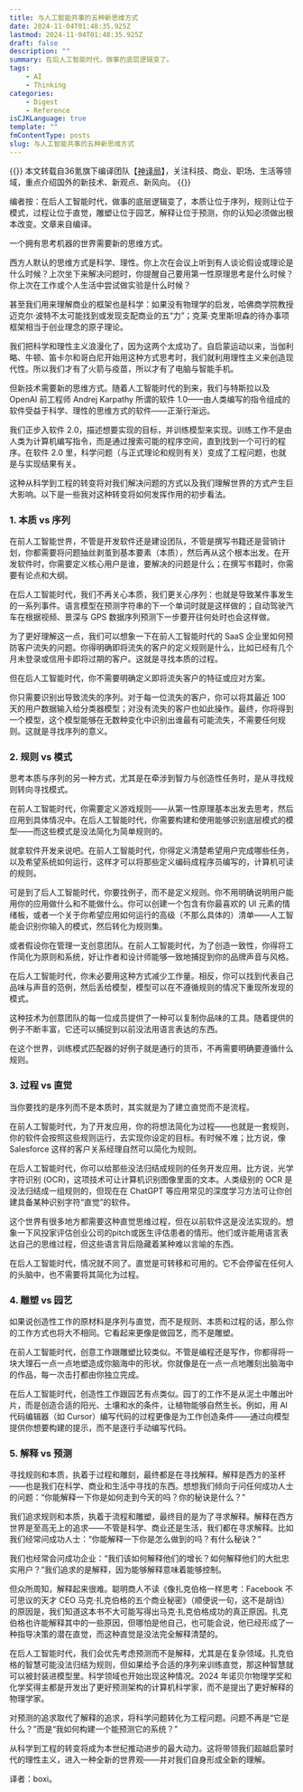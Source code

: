 ```yaml
---
title: 与人工智能共事的五种新思维方式
date: 2024-11-04T01:48:35.925Z
lastmod: 2024-11-04T01:48:35.925Z
draft: false
description: ""
summary: 在后人工智能时代，做事的底层逻辑变了。
tags:
    - AI
    - Thinking
categories:
    - Digest
    - Reference
isCJKLanguage: true
template: ""
fmContentType: posts
slug: 与人工智能共事的五种新思维方式
---
```

{{<alert>}}
本文转载自36氪旗下编译团队【[神译局](https://36kr.com/user/1864046570)】，关注科技、商业、职场、生活等领域，重点介绍国外的新技术、新观点、新风向。
{{</alert>}}

编者按：在后人工智能时代，做事的底层逻辑变了，本质让位于序列，规则让位于模式，过程让位于直觉，雕塑让位于园艺，解释让位于预测，你的认知必须做出根本改变。文章来自编译。

一个拥有思考机器的世界需要新的思维方式。

西方人默认的思维方式是科学、理性。你上次在会议上听到有人谈论假设或理论是什么时候？上次坐下来解决问题时，你提醒自己要用第一性原理思考是什么时候？你上次在工作或个人生活中尝试做实验是什么时候？

甚至我们用来理解商业的框架也是科学：如果没有物理学的启发，哈佛商学院教授迈克尔·波特不太可能找到或发现支配商业的五“力”；克莱·克里斯坦森的待办事项框架相当于创业理念的原子理论。

我们把科学和理性主义浪漫化了，因为这两个太成功了。自启蒙运动以来，当伽利略、牛顿、笛卡尔和哥白尼开始用这种方式思考时，我们就利用理性主义来创造现代性。所以我们才有了火箭与疫苗，所以才有了电脑与智能手机。

但新技术需要新的思维方式。随着人工智能时代的到来，我们与特斯拉以及 OpenAI 前工程师 Andrej Karpathy 所谓的软件 1.0——由人类编写的指令组成的软件受益于科学、理性的思维方式的软件——正渐行渐远。

我们正步入软件 2.0，描述想要实现的目标，并训练模型来实现。训练工作不是由人类为计算机编写指令，而是通过搜索可能的程序空间，直到找到一个可行的程序。在软件 2.0 里，科学问题（与正式理论和规则有关）变成了工程问题，也就是与实现结果有关。

这种从科学到工程的转变将对我们解决问题的方式以及我们理解世界的方式产生巨大影响。以下是一些我对这种转变将如何发挥作用的初步看法。

### 1. 本质 vs 序列
在前人工智能世界，不管是开发软件还是建设团队，不管是撰写书籍还是营销计划，你都需要将问题抽丝剥茧到基本要素（本质），然后再从这个根本出发。在开发软件时，你需要定义核心用户是谁，要解决的问题是什么；在撰写书籍时，你需要有论点和大纲。

在后人工智能时代，我们不再关心本质，我们更关心序列：也就是导致某件事发生的一系列事件。语言模型在预测字符串的下一个单词时就是这样做的；自动驾驶汽车在根据视频、景深与 GPS 数据序列预测下一步要开往何处时也会这样做。

为了更好理解这一点，我们可以想象一下在前人工智能时代的 SaaS 企业里如何预防客户流失的问题。你得明确即将流失的客户的定义规则是什么，比如已经有几个月未登录或信用卡即将过期的客户。这就是寻找本质的过程。

但在后人工智能时代，你不需要明确定义即将流失客户的特征或应对方案。

你只需要识别出导致流失的序列。对于每一位流失的客户，你可以将其最近 100 天的用户数据输入给分类器模型；对没有流失的客户也如此操作。最终，你将得到一个模型，这个模型能够在无数种变化中识别出谁最有可能流失，不需要任何规则。这就是寻找序列的意义。

### 2. 规则 vs 模式
思考本质与序列的另一种方式，尤其是在牵涉到智力与创造性任务时，是从寻找规则转向寻找模式。

在前人工智能时代，你需要定义游戏规则——从第一性原理基本出发去思考，然后应用到具体情况中。在后人工智能时代，你需要构建和使用能够识别底层模式的模型——而这些模式是没法简化为简单规则的。

就拿软件开发来说吧。在前人工智能时代，你得定义清楚希望用户完成哪些任务，以及希望系统如何运行，这样才可以将那些定义编码成程序员编写的，计算机可读的规则。

可是到了后人工智能时代，你要找例子，而不是定义规则。你不用明确说明用户能用你的应用做什么和不能做什么。你可以创建一个包含有你最喜欢的 UI 元素的情绪板，或者一个关于你希望应用如何运行的高级（不那么具体的）清单——人工智能会识别你输入的模式，然后转化为规则集。

或者假设你在管理一支创意团队。在前人工智能时代，为了创造一致性，你得将工作简化为原则和系统，好让作者和设计师能够一致地捕捉到你的品牌声音与风格。

在后人工智能时代，你未必要用这种方式减少工作量。相反，你可以找到代表自己品味与声音的范例，然后丢给模型，模型可以在不遵循规则的情况下重现所发现的模式。

这种技术为创意团队的每一位成员提供了一种可以复制你品味的工具。随着提供的例子不断丰富，它还可以捕捉到以前没法用语言表达的东西。

在这个世界，训练模式匹配器的好例子就是通行的货币，不再需要明确要遵循什么规则。

### 3. 过程 vs 直觉
当你要找的是序列而不是本质时，其实就是为了建立直觉而不是流程。

在前人工智能时代，为了开发应用，你的将想法简化为过程——也就是一套规则，你的软件会按照这些规则运行，去实现你设定的目标。有时候不难；比方说，像 Salesforce 这样的客户关系经理自然可以简化为规则。

在后人工智能时代，你可以给那些没法归结成规则的任务开发应用。比方说，光学字符识别 (OCR)，这项技术可让计算机识别图像里面的文本。人类级别的 OCR 是没法归结成一组规则的，但现在在 ChatGPT 等应用常见的深度学习方法可让你创建具备某种识别字符“直觉”的软件。

这个世界有很多地方都需要这种直觉思维过程，但在以前软件这是没法实现的。想象一下风投家评估创业公司的pitch或医生评估患者的情形。他们或许能用语言表达自己的思维过程，但这些语言背后隐藏着某种难以言喻的东西。

在后人工智能时代，情况就不同了。直觉是可转移和可用的。它不会停留在任何人的头脑中，也不需要将其简化为过程。

### 4. 雕塑 vs 园艺
如果说创造性工作的原材料是序列与直觉，而不是规则、本质和过程的话，那么你的工作方式也将大不相同。它看起来更像是做园艺，而不是雕塑。

在前人工智能时代，创意工作跟雕塑比较类似。不管是编程还是写作，你都得将一块大理石一点一点地塑造成你脑海中的形状。你就像是在一点一点地雕刻出脑海中的作品，每一次击打都由你独立完成。

在后人工智能时代，创造性工作跟园艺有点类似。园丁的工作不是从泥土中雕出叶片，而是创造合适的阳光、土壤和水的条件，让植物能够自然生长。例如，用 AI 代码编辑器（如 Cursor）编写代码的过程更像是为工作创造条件——通过向模型提供你想要构建的提示，而不是逐行手动编写代码。

### 5. 解释 vs 预测
寻找规则和本质，执着于过程和雕刻，最终都是在寻找解释。解释是西方的圣杯——也是我们在科学、商业和生活中寻找的东西。想想我们倾向于问任何成功人士的问题：“你能解释一下你是如何走到今天的吗？你的秘诀是什么？”

我们追求规则和本质，执着于流程和雕塑，最终目的是为了寻求解释。解释在西方世界是至高无上的追求——不管是科学、商业还是生活，我们都在寻求解释。比如我们经常问成功人士：“你能解释一下你是怎么做到的吗？有什么秘诀？”

我们也经常会问成功企业：“我们该如何解释他们的增长？如何解释他们的大批忠实用户？”我们追求的是解释，因为能够解释意味着能够控制。

但众所周知，解释起来很难。聪明商人不读《像扎克伯格一样思考：Facebook 不可思议的天才 CEO 马克·扎克伯格的五个商业秘密》（顺便说一句，这不是胡诌）的原因是，我们知道这本书不大可能写得出马克·扎克伯格成功的真正原因。扎克伯格也许能解释其中的一些原因，但哪怕是他自己，也可能会说，他已经形成了一种指导决策的潜在直觉，而这种直觉是没法完全解释清楚的。

在后人工智能时代，我们会优先考虑预测而不是解释，尤其是在复杂领域。扎克伯格的智慧可能没法归结为规则，但如果给予合适的序列来训练直觉，那这种智慧就可以被封装进模型里。科学领域也开始出现这种情况。2024 年诺贝尔物理学奖和化学奖得主都是开发出了更好预测架构的计算机科学家，而不是提出了更好解释的物理学家。

对预测的追求取代了解释的追求，将科学问题转化为工程问题。问题不再是“它是什么？”而是“我如何构建一个能预测它的系统？”

从科学到工程的转变将成为本世纪推动进步的最大动力。这将带领我们超越启蒙时代的理性主义，进入一种全新的世界观——并对我们自身形成全新的理解。

译者：boxi。

